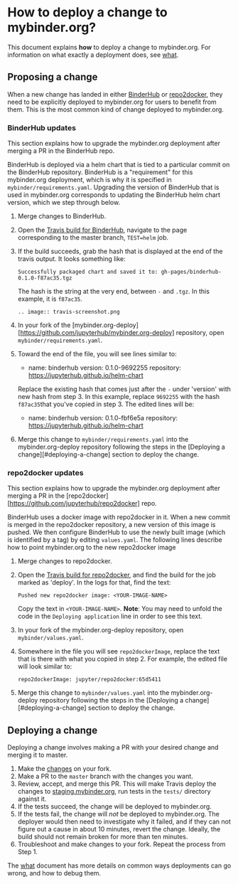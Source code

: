# How to deploy a change to mybinder.org?

This document explains **how** to deploy a change to mybinder.org.
For information on what exactly a deployment does, see [what](what.html).

## Proposing a change

When a new change has landed in either [BinderHub](https://github.com/jupyterhub/binderhub)
or [repo2docker](https://github.com/jupyter/repo2docker), they need to be explicitly
deployed to mybinder.org for users to benefit from them. This is the most common kind of
change deployed to mybinder.org.

### BinderHub updates

This section explains how to upgrade the mybinder.org deployment after
merging a PR in the BinderHub repo.

BinderHub is deployed via a helm chart that is tied to a particular commit on the
BinderHub repository. BinderHub is a "requirement" for this mybinder.org deployment,
which is why it is specified in `mybinder/requirements.yaml`. Upgrading the version of BinderHub
that is used in mybinder.org corresponds to updating the BinderHub helm chart version,
which we step through below.

1. Merge changes to BinderHub.
2. Open the [Travis build for BinderHub](https://travis-ci.org/jupyterhub/binderhub),
   navigate to the page corresponding to the master branch, `TEST=helm` job.
3. If the build succeeds, grab the hash that is displayed at the end of the
   travis output. It looks something like:

       Successfully packaged chart and saved it to: gh-pages/binderhub-0.1.0-f87ac35.tgz

   The hash is the string at the very end, between `-` and `.tgz`. In this
   example, it is `f87ac35`.

   ```eval_rst
   .. image:: travis-screenshot.png
   ```

4. In your fork of the [mybinder.org-deploy][https://github.com/jupyterhub/mybinder.org-deploy] 
   repository, open `mybinder/requirements.yaml`.
5. Toward the end of the file, you will see lines similar to:

      - name: binderhub
        version: 0.1.0-9692255
        repository: https://jupyterhub.github.io/helm-chart

   Replace the existing hash that comes just after the `-` under 'version' with new hash
   from step 3. In this example, replace `9692255`  with the hash `f87ac35`that you've
   copied in step 3. The edited lines will be:

      - name: binderhub
        version: 0.1.0-fbf6e5a
        repository: https://jupyterhub.github.io/helm-chart

6. Merge this change to `mybinder/requirements.yaml` into the mybinder.org-deploy
   repository following the steps in the [Deploying a change][#deploying-a-change] section
   to deploy the change.

### repo2docker updates

This section explains how to upgrade the mybinder.org deployment after
merging a PR in the [repo2docker][https://github.com/jupyterhub/repo2docker] repo.

BinderHub uses a docker image with repo2docker in it. When a new commit is merged in
the repo2docker repository, a new version of this image is pushed. We then configure
BinderHub to use the newly built image (which is identified by a tag) by editing `values.yaml`.
The following lines describe how to point mybinder.org to the new repo2docker image

1. Merge changes to repo2docker.
2. Open the [Travis build for repo2docker](https://travis-ci.org/jupyter/repo2docker),
   and find the build for the job marked as 'deploy'. In the logs for that, find the text:

       Pushed new repo2docker image: <YOUR-IMAGE-NAME>

   Copy the text in `<YOUR-IMAGE-NAME>`. **Note**: You may need to unfold the
   code in the `Deploying application` line in order to see this text.
3. In your fork of the mybinder.org-deploy repository, open
   `mybinder/values.yaml`.
4. Somewhere in the file you will see `repo2dockerImage`, replace the
   text that is there with what you copied in step 2. For example, the
   edited file will look similar to:

       repo2dockerImage: jupyter/repo2docker:65d5411

5. Merge this change to `mybinder/values.yaml` into the mybinder.org-deploy
   repository following the steps in the [Deploying a change][#deploying-a-change] section
   to deploy the change.

## Deploying a change

Deploying a change involves making a PR with your desired change and merging it to
master.

1. Make the [changes](#upgrading-dependencies-for-the-mybinderorg-deployment) on your fork.
2. Make a PR to the `master` branch with the changes you want.
3. Review, accept, and merge this PR. This will make Travis deploy the changes
   to [staging.mybinder.org](https://staging.mybinder.org), run tests in the `tests/` directory against it.
4. If the tests succeed, the change will be deployed to mybinder.org.
5. If the tests fail, the change will *not* be deployed to mybinder.org.
   The deployer would then need to investigate why it failed, and if they can
   not figure out a cause in about 10 minutes, revert the change.
   Ideally, the build should not remain broken for more than ten minutes.
6. Troubleshoot and make changes to your fork. Repeat the process from Step 1.

The [what](what.html) document has more details on common ways deployments can go
wrong, and how to debug them.
